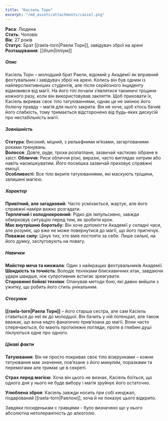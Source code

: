 ```yaml
---
title: "Касіель Торн"
excerpt: "/md_assets/attachments/casiel.png"
---
```


**Раса**: Людина  
**Стать**: Чоловік  
**Вік**: 27 років  
**Статус**: Брат [[raela-torn|Раели Торн]], завідувач зброї на арені  
**Розташування**: [[illium|Ілліум]]  

##### Опис

Касіель Торн – молодший брат Раели, відомий у Академії як вправний фехтувальник і завідувач зброї на арені. Колись він був одним із найперспективніших студентів, але після серйозного інциденту відмовився від магії. На його тілі почали з’являтися таємничі тріщини кожного разу, коли він використовував закляття. Щоб приховати їх, Касіель вкриває своє тіло татуюваннями, однак це не змінює його болючу правду – магія для нього закрита. Він не хоче, щоб хтось бачив його слабкість, тому тримається відсторонено від будь-яких дискусій про нестабільність магії.

##### Зовнішність  
**Статура**: Високий, міцний, з рельєфними м’язами, загартованими роками тренувань.  
**Волосся**: Довге, руде, трохи розпатлане, зазвичай частково зібране в хвіст. 
**Обличчя**: Риси обличчя різкі, виразні, часто виглядає хитрим або навіть насмішкуватим. Його посмішка зазвичай приховує справжні емоції.  
**Особливості**: Все тіло вкрите татуюваннями, які маскують тріщини, залишені магією.  

##### Характер
  
**Привітний, але загадковий**: Часто усміхається, жартує, але його справжні наміри важко розгадати.  
**Терплячий і холоднокровний**: Рідко діє імпульсивно, завжди обмірковує ситуацію перед тим, як зробити крок.  
**Має внутрішню боротьбу**: Він хоче допомогти Академії у складні часи, але розуміє, що вже не може повернутися до магії, що його пригнічує.  
**Поважає силу**: Цінує тих, хто вміє постояти за себе. Лише сильні, на його думку, заслуговують на повагу.  

##### Навички

**Майстер меча та кинжала**: Один з найкращих фехтувальників Академії.  
**Швидкість та точність**: Володіє техніками блискавичних атак, завдаючи удари швидше, ніж супротивник встигає зреагувати.  
**Старовинні бойові техніки**: Опанував методи бою, які давно вийшли з ужитку, що робить його стиль унікальним.  


##### Стосунки
**[[raela-torn|Раела Торн]]** – його старша сестра, але сам Касіель ставиться до неї як до молодшої. Він бачить у ній потенціал, але також вважає, що вона надто фанатично прив’язана до магії. Вони часто сперечаються, бо мають протилежні погляди, проте в глибині душі піклуються одне про одного.

##### Цікаві факти

**Татуювання**: Він не просто покриває своє тіло візерунками – кожне татуювання має значення, пов’язане з його минулим, поразками та перемогами але тримає це в секреті.  

**Страх перед магією**: Хоча він цього не визнає, Касіель боїться, що одного дня у нього не буде вибору і магія зруйнує його остаточно.  

**Улюблена зброя**: Касіель завжди носить при собі кинджал, подарований [[raela-torn|Раелою]], хоча й не показує цього відкрито.  

Завдяки посиденькам с гравцями - було визначено що у нього абсолютна нетолерантність до алкоголю.
